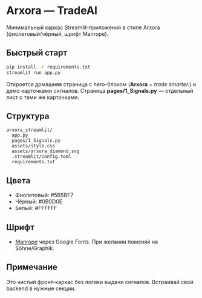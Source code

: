 # Arxora — TradeAI

Минимальный каркас Streamlit-приложения в стиле Arxora (фиолетовый/чёрный, шрифт Manrope).

## Быстрый старт
```bash
pip install -r requirements.txt
streamlit run app.py
```
Откроется домашняя страница с hero-блоком (**Arxora** + *trade smarter.*) и демо карточками сигналов.
Страница **pages/1_Signals.py** — отдельный лист с теми же карточками.

## Структура
```
arxora_streamlit/
  app.py
  pages/1_Signals.py
  assets/style.css
  assets/arxora_diamond.svg
  .streamlit/config.toml
  requirements.txt
```
## Цвета
- Фиолетовый: #5B5BF7
- Чёрный: #0B0D0E
- Белый: #FFFFFF

## Шрифт
- [Manrope](https://manropefont.com) через Google Fonts. При желании поменяй на Söhne/Graphik.

## Примечание
Это чистый фронт-каркас без логики выдачи сигналов. Встраивай свой backend в нужные секции.
